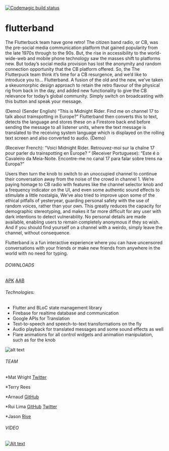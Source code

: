[![Codemagic build status](https://api.codemagic.io/apps/5ef7d9cb7901d81e0cfcf8e5/5ef7d9cb7901d81e0cfcf8e4/status_badge.svg)](https://codemagic.io/apps/5ef7d9cb7901d81e0cfcf8e5/5ef7d9cb7901d81e0cfcf8e4/latest_build)

# flutterband

The Flutterbuck team have gone retro!
The citizen band radio, or CB, was the pre-social media communication platform that gained popularity from the late 1970s through to the 90s.  But, the rise in accessibility to the world-wide-web and mobile phone technology saw the masses shift to platforms new.
But today’s social media provision has lost the anonymity and random connection opportunity that the CB platform offered.  So, the The Flutterpuck team think it’s time for a CB resurgence, and we’d like to introduce you to… Flutterband.
A fusion of the old and the new, we’ve taken a skeuomorphic design approach to retain the retro flavour of the physical rig from back in the day, and added new functionality to give the CB relevance for today’s global community.
Simply switch on broadcasting with this button and speak your message.


(Demo)
(Sender English) “This is Midnight Rider. Find me on channel 17 to talk about trainspotting in Europe?”
Flutterband then converts this to text, detects the language and stores these on a Firestore back end before sending the message to all listener units, where the text message is translated to the receiving system language which is displayed on the rolling text screen and also converted to audio.
(Demo)


(Receiver French):  “Voici Midnight Rider. Retrouvez-moi sur la chaîne 17 pour parler du trainspotting en Europe? “
(Receiver Portuguese):  “Este é o Cavaleiro da Meia-Noite. Encontre-me no canal 17 para falar sobre trens na Europa?”


Users then turn the knob to switch to an unoccupied channel to continue their conversation away from the noise of the crowd in channel 1.
We’re paying homage to CB radio with features like the channel selector knob and a frequency indicator on the UI, and even some authentic sound effects to stimulate a little nostalgia,
We’ve also tried to improve upon some of the ethical pitfalls of yesteryear, guarding personal safety with the use of random voices, rather than your own.  This greatly reduces the capacity for demographic stereotyping, and makes it far more difficult for any user with dark intentions to detect vulnerability.  No personal details are made available, enabling users to remain completely anonymous if they so wish.  And if you should find yourself on a channel with a weirdo, simply leave the channel, without consequence.

Flutterband is a fun interactive experience where you can have uncensored conversations with your friends or make new friends from anywhere in the world with no need for typing. 

###### DOWNLOADS
[APK](https://api.codemagic.io/artifacts/31c50b23-ddce-4866-a2e2-d2b3011d53b1/e2287dcf-d1cc-45b8-bcaf-f8aace7aef45/app-debug-universal.apk)
[AAB](https://api.codemagic.io/artifacts/88c393ae-60d5-463f-8efc-515634a61673/f1979949-ce65-4566-a78a-d5bfb6cc91b2/app-debug.aab)


###### Technologies:
- Flutter and BLoC state management library
- Firebase for realtime database and communication
- Google APIs for Translation
- Text-to-speech and speech-to-text transformations on the fly
- Audio playback for translated messages and some sound effects as well
- Flare animations for all control widgets and animation manipulation, such as for the knob

![alt text](https://i.imgur.com/QiuOK2J.gif)

###### TEAM

*Mat Wright [Twitter](https://twitter.com/_MatWright)

*Terry Rees

*Arnaud [GitHub](https://github.com/arnaud-soulie/)

*Rui Lima [GitHub](https://github.com/rapzo) [Twitter](https://twitter.com/rapzo)

*Jason [Rive](https://rive.app/a/SquidLiquid/files/recent/all)

###### VIDEO

[![Alt text](https://img.youtube.com/vi/BG5URpaySxc/0.jpg)](https://youtu.be/BG5URpaySxc)



